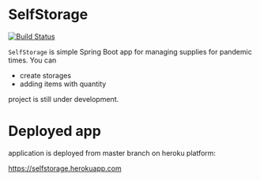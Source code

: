 # SelfStorage
[![Build Status](https://travis-ci.org/dabal/self-storage.svg?branch=master)](https://travis-ci.org/dabal/self-storage)

`SelfStorage` is simple Spring Boot app for managing supplies for pandemic times. You can
* create storages
* adding items with quantity

project is still under development.

# Deployed app
application is deployed from master branch on heroku platform:

https://selfstorage.herokuapp.com
